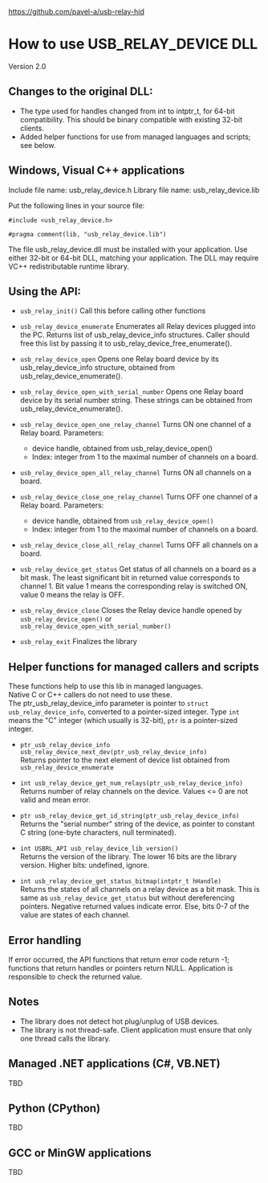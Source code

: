 https://github.com/pavel-a/usb-relay-hid

How to use USB_RELAY_DEVICE DLL
===============================

Version 2.0

Changes to the original DLL:
----------------------------
 - The type used for handles changed from int to intptr_t, for 64-bit compatibility.
   This should be binary compatible with existing 32-bit clients. 
 - Added helper functions for use from managed languages and scripts; see below.  


Windows, Visual C++ applications
---------------------------------

Include file name: usb_relay_device.h
Library file name: usb_relay_device.lib

Put the following lines in your source file:

   `#include <usb_relay_device.h>`

   `#pragma comment(lib, "usb_relay_device.lib")`

The file usb_relay_device.dll must be installed with your application.
Use either 32-bit or 64-bit DLL, matching your application.
The DLL may require VC++ redistributable runtime library.
   
Using the API:
--------------   

 * `usb_relay_init()`
 Call this before calling other functions

 * `usb_relay_device_enumerate`
 Enumerates all Relay devices plugged into the PC.
 Returns list of usb_relay_device_info structures.
 Caller should free this list by passing it to usb_relay_device_free_enumerate().
 
 * `usb_relay_device_open`
 Opens one Relay board device by its usb_relay_device_info structure,
 obtained from usb_relay_device_enumerate().

 * `usb_relay_device_open_with_serial_number`
 Opens one Relay board device by its serial number string.
 These strings can be obtained from usb_relay_device_enumerate().
  
 * `usb_relay_device_open_one_relay_channel`
  Turns ON one channel of a Relay board.
  Parameters: 
     - device handle, obtained from usb_relay_device_open()
     - Index: integer from 1 to the maximal number of channels on a board.
  
 * `usb_relay_device_open_all_relay_channel`
  Turns ON all channels on a board.
  
 * `usb_relay_device_close_one_relay_channel`
  Turns OFF one channel of a Relay board.
  Parameters: 
     - device handle, obtained from `usb_relay_device_open()`
     - Index: integer from 1 to the maximal number of channels on a board.

 * `usb_relay_device_close_all_relay_channel`
  Turns OFF all channels on a board.
 
 * `usb_relay_device_get_status`
  Get status of all channels on a board as a bit mask.
  The least significant bit in returned value corresponds to channel 1.
  Bit value 1 means the corresponding relay is switched ON, value 0 means the relay is OFF.
  
 * `usb_relay_device_close`
  Closes the Relay device handle opened by `usb_relay_device_open()` or
   `usb_relay_device_open_with_serial_number()`
 
 * `usb_relay_exit`
  Finalizes the library

 
  
Helper functions for managed callers and scripts
------------------------------------------------

These functions help to use this lib in managed languages.  
Native C or C++ callers do not need to use these.  
The ptr_usb_relay_device_info parameter is pointer to `struct usb_relay_device_info`, converted to a pointer-sized integer.
Type `int` means the "C" integer (which usually is 32-bit), `ptr` is a pointer-sized integer.  

 * `ptr_usb_relay_device_info usb_relay_device_next_dev(ptr_usb_relay_device_info)`  
    Returns pointer to the next element of device list obtained from `usb_relay_device_enumerate`
	
 *  `int usb_relay_device_get_num_relays(ptr_usb_relay_device_info)`  
    Returns number of relay channels on the device. Values <= 0 are not valid and mean error.
  
 *  `ptr usb_relay_device_get_id_string(ptr_usb_relay_device_info)`  
    Returns the "serial number" string of the device, as pointer to constant C string (one-byte characters, null terminated).

 *  `int USBRL_API usb_relay_device_lib_version()`   
   Returns the version of the library.
   The lower 16 bits are the library version. Higher bits: undefined, ignore.
	
 * `int usb_relay_device_get_status_bitmap(intptr_t hHandle)`  
   Returns the states of all channels on a relay device as a bit mask.
   This is same as `usb_relay_device_get_status` but without dereferencing pointers.
   Negative returned values indicate error. Else, bits 0-7 of the value are states of each channel.

  
Error handling
---------------
If error occurred, the API functions that return error code return -1;
functions that return handles or pointers return NULL.
Application is responsible to check the returned value.
  
Notes
-------
 * The library does not detect hot plug/unplug of USB devices.
 * The library is not thread-safe. Client application must ensure that 
  only one thread calls the library.

  
Managed .NET applications (C#, VB.NET)
---------------------------------------
TBD

Python (CPython)
-------------------
TBD

GCC or MinGW applications
--------------------------
TBD

